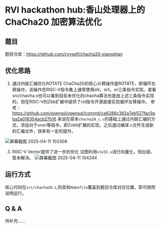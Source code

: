 # RVI hackathon hub:香山处理器上的 ChaCha20 加密算法优化
## 题目
题目仓库：https://github.com/cyyself/chacha20-xiangshan
## 优化思路
1. 通过内联汇编优化ROTATE
  ChaCha20的核心计算操作是ROTATE，即循环左移操作，该操作在RISC-V指令集上通常使用slli，srli，or三条指令实现。查看src/chacha.s也可以看到目前未优化的chacha算法也是由上述三条指令实现的，但在RISC-V的Zbb扩展中提供了rol指令开源直接实现循环左移操作。
参考：https://github.com/openssl/openssl/commit/ca6286c382a7eb527fac9aba2a018354acb27b16
来说在原本`chacha20_c.c`的基础上通过内联汇编的方式，添加对于vrori等指令，即Zvbb扩展的实现。之后通过编译.c文件生成新的汇编文件，效率有一定的提升。

![屏幕截图 2025-04-11 103308](https://github.com/user-attachments/assets/fea28326-f552-4f24-b3e4-b1970525d25f)

3. RISC-V Vector提供了进一步的优化
   试图利用`vle32.v`进行向量化，但出错，暂未解决。
![屏幕截图 2025-04-11 104244](https://github.com/user-attachments/assets/add958f6-6a08-412f-9fad-49bb962af2e6)

## 运行方式
核心代码在`src/chacha20.s`,将其和`Makefile`覆盖到题目仓库对应位置，即可按照说明运行。

## Q & A
待补充......
